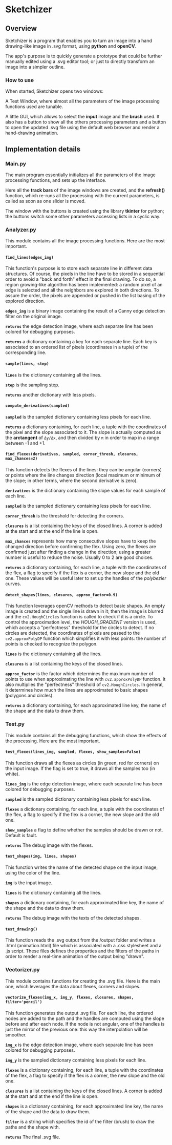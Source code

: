 # Sketchizer

## Overview

Sketchizer is a program that enables you to turn an image into a hand drawing-like image in .svg format, using **python** and **openCV**. 

The app's purpose is to quickly generate a prototype that could be further manually edited using a .svg editor tool; or just to directly transform an image into a simpler outline.

### How to use

When started, Sketchizer opens two windows:

A Test Window, where almost all the parameters of the image processing functions used are tunable.

A little GUI, which allows to select the **input** image and the **brush** used. It also has a button to show all the others processing parameters and a button to open the updated .svg file using the default web browser and render a hand-drawing animation.

## Implementation details

### Main.py

The main program essentially initializes all the parameters of the image processing functions, and sets up the interface.

Here all the **track bars** of the image windows are created, and the **refresh()** function, which re-runs all the processing with the current parameters, is called as soon as one slider is moved.

The window with the buttons is created using the library **tkinter** for python; the buttons switch some other parameters accessing lists in a cyclic way.

### Analyzer.py

This module contains all the image processing functions. Here are the most important.

#### **`find_lines(edges_img)`**

This function's purpose is to store each separate line in different data structures. Of course, the pixels in the line have to be stored in a sequential order to avoid a "back and forth" effect in the final drawing. 
To do so, a region growing-like algorithm has been implemented: a random pixel of an edge is selected and all the neighbors are explored in both directions. To assure the order, the pixels are appended or pushed in the list basing of the explored direction.

**`edges_img`** is a binary image containing the result of a Canny edge detection filter on the original image.

**`returns`** the edge detection image, where each separate line has been colored for debugging purposes.

**`returns`** a dictionary containing a key for each separate line. Each key is associated to an ordered list of pixels (coordinates in a tuple) of the corresponding line.

#### **`sample(lines, step)`**

**`lines`** is the dictionary containing all the lines.

**`step`** is the sampling step.

**`returns`** another dictionary with less pixels.

#### **`compute_derivatives(sampled)`**

**`sampled`** is the sampled dictionary containing less pixels for each line.

**`returns`** a dictionary containing, for each line, a tuple with the coordinates of the pixel and the slope associated to it. The slope is actually computed as the **arctangent** of `Δy/Δx`, and then divided by `π` in order to map in a range between -1 and +1.

#### **`find_flexes(derivatives, sampled, corner_thresh, closures, max_chances=2)`**

This function detects the flexes of the lines: they can be angular (corners) or points where the line changes direction (local maximum or minimum of the slope; in other terms, where the second derivative is zero).

**`derivatives`** is the dictionary containing the slope values for each sample of each line.

**`sampled`** is the sampled dictionary containing less pixels for each line.

**`corner_thresh`** is the threshold for detecting the corners.

**`closures`** is a list containing the keys of the closed lines. A corner is added at the start and at the end if the line is open.

**`max_chances`** represents how many consecutive slopes have to keep the changed direction before confirming the flex. Using zero, the flexes are confirmed just after finding a change in the direction; using a greater number is useful to reduce the noise. Usually 0 to 2 are good choices.

**`returns`** a dictionary containing, for each line, a tuple with the coordinates  of the flex, a flag to specify if the flex is a corner,  the new slope and the old one. These values will be useful later to set up the handles of the *polybezier* curves.

#### **`detect_shapes(lines, closures, approx_factor=0.9)`**

This function leverages openCV methods to detect basic shapes. An empty image is created and the single line is drawn in it; then the image is blurred and the `cv2.HoughCircles` function is called to check if it is a circle. To control the approximation level, the *HOUGH_GRADIENT* version is used, which accepts a "perfectness" threshold for the circles to detect. If no circles are detected, the coordinates of pixels are passed to the `cv2.approxPolyDP` function which simplifies it with less points: the number of points is checked to recognize the polygon.

**`lines`** is the dictionary containing all the lines.

**`closures`** is a list containing the keys of the closed lines.

**`approx_factor`** is the factor which determines the maximum number of points to use when approximating the line with `cv2.approxPolyDP` function. It also multiplies the "perfectness" threshold of `cv2.HoughCircles`. In general, it determines how much the lines are approximated to basic shapes (polygons and circles).

**`returns`** a dictionary containing, for each approximated line key, the name of the shape and the data to draw them.

### Test.py

This module contains all the debugging functions, which show the effects of the processing. Here are the most important.

#### **`test_flexes(lines_img, sampled, flexes, show_samples=False)`**

This function draws all the flexes as circles (in green, red for corners) on the input image. If the flag is set to true, it draws all the samples too (in white).

**`lines_img`** is the edge detection image, where each separate line has been colored for debugging purposes.

**`sampled`** is the sampled dictionary containing less pixels for each line.

**`flexes`** a dictionary containing, for each line, a tuple with the coordinates  of the flex, a flag to specify if the flex is a corner,  the new slope and the old one.

**`show_samples`** a flag to define whether the samples should be drawn or not. Default is fault.

**`returns`** The debug image with the flexes.

#### **`test_shapes(img, lines, shapes)`**

This function writes the name of the detected shape  on the input image, using the color of the line.

**`img`** is the input image.

**`lines`** is the dictionary containing all the lines.

**`shapes`** a dictionary containing, for each approximated line key, the name of the shape and the data to draw them.

**`returns`** The debug image with the texts of the detected shapes.

#### **`test_drawing()`**

This function reads the .svg output from the /output folder and writes a .html (animation.html) file which is associated with a .css stylesheet and a .js script. These files defines the properties and the filters of the paths in order to render a real-time animation of the output being "drawn".

### Vectorizer.py

This module contains functions for creating the .svg file. Here is the main one, which leverages the data about flexes, corners and slopes.

#### **`vectorize_flexes(img_x, img_y, flexes, closures, shapes, filter='pencil')`**

This function generates the output .svg file. For each line, the ordered nodes are added to the path and the handles are computed using the slope before and after each node. If the node is not angular, one of the handles is just the mirror of the previous one: this way the interpolation will be smoother.

**`img_x`** is the edge detection image, where each separate line has been colored for debugging purposes.

**`img_y`** is the sampled dictionary containing less pixels for each line.

**`flexes`** is a dictionary containing, for each line, a tuple with the coordinates  of the flex, a flag to specify if the flex is a corner,  the new slope and the old one.

**`closures`** is a list containing the keys of the closed lines. A corner is added at the start and at the end if the line is open.

**`shapes`** is a dictionary containing, for each approximated line key, the name of the shape and the data to draw them.

**`filter`** is a string which specifies the id of the filter (brush) to draw the paths and the shape with.

**`returns`** The final .svg file.

